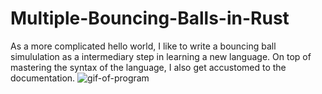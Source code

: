 # Multiple-Bouncing-Balls-in-Rust
As a more complicated hello world, I like to write a bouncing ball simululation as a intermediary step in learning a new language.
On top of mastering the syntax of the language, I also get accustomed to the documentation.
![gif-of-program](https://github.com/Utsawb/Multiple-Bouncing-Balls-in-Rust/blob/master/Desktop%202021.11.22%20-%2022.08.13.02.gif)
